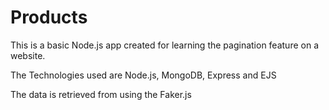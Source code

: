 # Products

This is a basic Node.js app created for learning the pagination feature on a website.

The Technologies used are Node.js, MongoDB, Express and EJS

The data is retrieved from using the Faker.js
